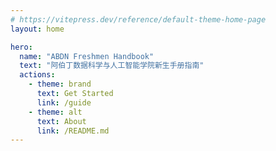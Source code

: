 ```yaml
---
# https://vitepress.dev/reference/default-theme-home-page
layout: home

hero:
  name: "ABDN Freshmen Handbook"
  text: "阿伯丁数据科学与人工智能学院新生手册指南"
  actions:
    - theme: brand
      text: Get Started
      link: /guide
    - theme: alt
      text: About
      link: /README.md
---
```

